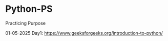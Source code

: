 # Python-PS
Practicing Purpose

01-05-2025 Day1:
https://www.geeksforgeeks.org/introduction-to-python/
